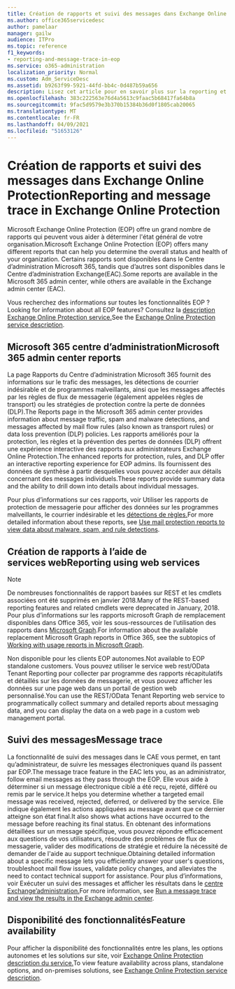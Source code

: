 ```yaml
---
title: Création de rapports et suivi des messages dans Exchange Online Protection
ms.author: office365servicedesc
author: pamelaar
manager: gailw
audience: ITPro
ms.topic: reference
f1_keywords:
- reporting-and-message-trace-in-eop
ms.service: o365-administration
localization_priority: Normal
ms.custom: Adm_ServiceDesc
ms.assetid: b9263f99-5921-44fd-bb4c-0d487b59a656
description: Lisez cet article pour en savoir plus sur la reporting et le suivi des messages dans Microsoft Exchange Online Protection des données (EOP).
ms.openlocfilehash: 383c222563e76d4a5613c9faac5b68417fa64b8a
ms.sourcegitcommit: 9fac5d9579e3b370b15384b36d0f1805cab20065
ms.translationtype: MT
ms.contentlocale: fr-FR
ms.lasthandoff: 04/09/2021
ms.locfileid: "51653126"
---
```

# <a name="reporting-and-message-trace-in-exchange-online-protection"></a><span data-ttu-id="b0ec7-103">Création de rapports et suivi des messages dans Exchange Online Protection</span><span class="sxs-lookup"><span data-stu-id="b0ec7-103">Reporting and message trace in Exchange Online Protection</span></span>

<span data-ttu-id="b0ec7-104">Microsoft Exchange Online Protection (EOP) offre un grand nombre de rapports qui peuvent vous aider à déterminer l'état général de votre organisation.</span><span class="sxs-lookup"><span data-stu-id="b0ec7-104">Microsoft Exchange Online Protection (EOP) offers many different reports that can help you determine the overall status and health of your organization.</span></span> <span data-ttu-id="b0ec7-105">Certains rapports sont disponibles dans le Centre d’administration Microsoft 365, tandis que d’autres sont disponibles dans le Centre d’administration Exchange(EAC).</span><span class="sxs-lookup"><span data-stu-id="b0ec7-105">Some reports are available in the Microsoft 365 admin center, while others are available in the Exchange admin center (EAC).</span></span>

<span data-ttu-id="b0ec7-106">Vous recherchez des informations sur toutes les fonctionnalités EOP ?</span><span class="sxs-lookup"><span data-stu-id="b0ec7-106">Looking for information about all EOP features?</span></span> <span data-ttu-id="b0ec7-107">Consultez la [description Exchange Online Protection service.](exchange-online-protection-service-description.md)</span><span class="sxs-lookup"><span data-stu-id="b0ec7-107">See the [Exchange Online Protection service description](exchange-online-protection-service-description.md).</span></span>

## <a name="microsoft-365-admin-center-reports"></a><span data-ttu-id="b0ec7-108">Microsoft 365 centre d’administration</span><span class="sxs-lookup"><span data-stu-id="b0ec7-108">Microsoft 365 admin center reports</span></span>

<span data-ttu-id="b0ec7-109">La page Rapports du Centre d’administration Microsoft 365 fournit des informations sur le trafic des messages, les détections de courrier indésirable et de programmes malveillants, ainsi que les messages affectés par les règles de flux de messagerie (également appelées règles de transport) ou les stratégies de protection contre la perte de données (DLP).</span><span class="sxs-lookup"><span data-stu-id="b0ec7-109">The Reports page in the Microsoft 365 admin center provides information about message traffic, spam and malware detections, and messages affected by mail flow rules (also known as transport rules) or data loss prevention (DLP) policies.</span></span> <span data-ttu-id="b0ec7-110">Les rapports améliorés pour la protection, les règles et la prévention des pertes de données (DLP) offrent une expérience interactive des rapports aux administrateurs Exchange Online Protection.</span><span class="sxs-lookup"><span data-stu-id="b0ec7-110">The enhanced reports for protection, rules, and DLP offer an interactive reporting experience for EOP admins.</span></span> <span data-ttu-id="b0ec7-111">Ils fournissent des données de synthèse à partir desquelles vous pouvez accéder aux détails concernant des messages individuels.</span><span class="sxs-lookup"><span data-stu-id="b0ec7-111">These reports provide summary data and the ability to drill down into details about individual messages.</span></span>

<span data-ttu-id="b0ec7-112">Pour plus d’informations sur ces rapports, voir Utiliser les rapports de protection de messagerie pour afficher des données sur les programmes malveillants, le courrier indésirable et les [détections de règles.](/exchange/monitoring/use-mail-protection-reports)</span><span class="sxs-lookup"><span data-stu-id="b0ec7-112">For more detailed information about these reports, see [Use mail protection reports to view data about malware, spam, and rule detections](/exchange/monitoring/use-mail-protection-reports).</span></span>

## <a name="reporting-using-web-services"></a><span data-ttu-id="b0ec7-113">Création de rapports à l’aide de services web</span><span class="sxs-lookup"><span data-stu-id="b0ec7-113">Reporting using web services</span></span>

> [!NOTE]
> <span data-ttu-id="b0ec7-114">De nombreuses fonctionnalités de rapport basées sur REST et les cmdlets associées ont été supprimés en janvier 2018.</span><span class="sxs-lookup"><span data-stu-id="b0ec7-114">Many of the REST-based reporting features and related cmdlets were deprecated in January, 2018.</span></span> <span data-ttu-id="b0ec7-115">Pour plus d’informations sur les rapports microsoft Graph de remplacement disponibles dans Office 365, voir les sous-ressources de l’utilisation des rapports dans [Microsoft Graph](/graph/api/resources/report).</span><span class="sxs-lookup"><span data-stu-id="b0ec7-115">For information about the available replacement Microsoft Graph reports in Office 365, see the subtopics of [Working with usage reports in Microsoft Graph](/graph/api/resources/report).</span></span>

<span data-ttu-id="b0ec7-116">Non disponible pour les clients EOP autonomes.</span><span class="sxs-lookup"><span data-stu-id="b0ec7-116">Not available to EOP standalone customers.</span></span> <span data-ttu-id="b0ec7-117">Vous pouvez utiliser le service web rest/OData Tenant Reporting pour collecter par programme des rapports récapitulatifs et détaillés sur les données de messagerie, et vous pouvez afficher les données sur une page web dans un portail de gestion web personnalisé.</span><span class="sxs-lookup"><span data-stu-id="b0ec7-117">You can use the REST/OData Tenant Reporting web service to programmatically collect summary and detailed reports about messaging data, and you can display the data on a web page in a custom web management portal.</span></span>

## <a name="message-trace"></a><span data-ttu-id="b0ec7-118">Suivi des messages</span><span class="sxs-lookup"><span data-stu-id="b0ec7-118">Message trace</span></span>

<span data-ttu-id="b0ec7-119">La fonctionnalité de suivi des messages dans le CAE vous permet, en tant qu’administrateur, de suivre les messages électroniques quand ils passent par EOP.</span><span class="sxs-lookup"><span data-stu-id="b0ec7-119">The message trace feature in the EAC lets you, as an administrator, follow email messages as they pass through the EOP.</span></span> <span data-ttu-id="b0ec7-120">Elle vous aide à déterminer si un message électronique ciblé a été reçu, rejeté, différé ou remis par le service.</span><span class="sxs-lookup"><span data-stu-id="b0ec7-120">It helps you determine whether a targeted email message was received, rejected, deferred, or delivered by the service.</span></span> <span data-ttu-id="b0ec7-121">Elle indique également les actions appliquées au message avant que ce dernier atteigne son état final.</span><span class="sxs-lookup"><span data-stu-id="b0ec7-121">It also shows what actions have occurred to the message before reaching its final status.</span></span> <span data-ttu-id="b0ec7-122">En obtenant des informations détaillées sur un message spécifique, vous pouvez répondre efficacement aux questions de vos utilisateurs, résoudre des problèmes de flux de messagerie, valider des modifications de stratégie et réduire la nécessité de demander de l'aide au support technique.</span><span class="sxs-lookup"><span data-stu-id="b0ec7-122">Obtaining detailed information about a specific message lets you efficiently answer your user's questions, troubleshoot mail flow issues, validate policy changes, and alleviates the need to contact technical support for assistance.</span></span> <span data-ttu-id="b0ec7-123">Pour plus d’informations, voir Exécuter un suivi des messages et afficher les résultats dans le [centre Exchange’administration.](/exchange/monitoring/trace-an-email-message/run-a-message-trace-and-view-results)</span><span class="sxs-lookup"><span data-stu-id="b0ec7-123">For more information, see [Run a message trace and view the results in the Exchange admin center](/exchange/monitoring/trace-an-email-message/run-a-message-trace-and-view-results).</span></span>

## <a name="feature-availability"></a><span data-ttu-id="b0ec7-124">Disponibilité des fonctionnalités</span><span class="sxs-lookup"><span data-stu-id="b0ec7-124">Feature availability</span></span>

<span data-ttu-id="b0ec7-125">Pour afficher la disponibilité des fonctionnalités entre les plans, les options autonomes et les solutions sur site, voir [Exchange Online Protection description du service.](exchange-online-protection-service-description.md)</span><span class="sxs-lookup"><span data-stu-id="b0ec7-125">To view feature availability across plans, standalone options, and on-premises solutions, see [Exchange Online Protection service description](exchange-online-protection-service-description.md).</span></span>